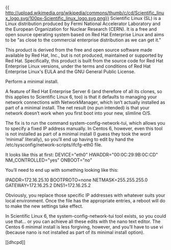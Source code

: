 {{ http://upload.wikimedia.org/wikipedia/commons/thumb/c/cd/Scientific_linux_logo.svg/100px-Scientific_linux_logo.svg.png}}  Scientific Linux (SL) is a Linux distribution produced by Fermi National Accelerator Laboratory and the European Organization for Nuclear Research (CERN). It is a free and open source operating system based on Red Hat Enterprise Linux and aims to be "as close to the commercial enterprise distribution as we can get it."

This product is derived from the free and open source software made available by Red Hat, Inc., but is not produced, maintained or supported by Red Hat. Specifically, this product is built from the source code for Red Hat Enterprise Linux versions, under the terms and conditions of Red Hat Enterprise Linux's EULA and the GNU General Public License.

Perform a minimal install.

A feature of Red Hat Enterprise Server 6 (and therefore of all its clones, so this applies to Scientific Linux 6, too) is that it defaults to managing your network connections with NetworkManager, which isn’t actually installed as part of a minimal install. The net result (no pun intended) is that your network doesn’t work when you first boot into your new, slimline O/S.

The fix is to run the command system-config-network-tui, which allows you to specify a fixed IP address manually. In Centos 6, however, even this tool is not installed as part of a minimal install (I guess they took the word ‘minimal’ literally), so you’ll end up having to edit by hand the /etc/sysconfig/network-scripts/ifcfg-eth0 file.

It looks like this at first:
  DEVICE="eth0"
  HWADDR="00:0C:29:9B:0C:CD"
  NM_CONTROLLED="yes"
  ONBOOT="no"

You’ll need to end up with something looking like this:

  IPADDR=172.16.25.10
  BOOTPROTO=none
  NETMASK=255.255.255.0
  GATEWAY=172.16.25.2
  DNS1=172.16.25.2

Obviously, you replace those specific IP addresses with whatever suits your local environment. Once the file has the appropriate entries, a reboot will do to make the new settings take effect.

In Scientific Linux 6, the system-config-network-tui tool exists, so you could use that… or you can achieve all these edits with the nano text editor. The Centos 6 minimal install is less forgiving, however, and you’ll have to use vi (because nano is not installed as part of its minimal install option).


[[dhcpd]]

